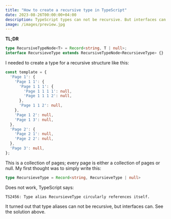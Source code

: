 ```yaml
---
title: "How to create a recursive type in TypeScript"
date: 2023-08-26T00:00:00+04:00
description: TypeScript types can not be recursive. But interfaces can..
image: /images/preview.jpg
---
```


**TL;DR**

```typescript
type RecursiveTypeNode<T> = Record<string, T | null>;
interface RecursieveType extends RecursiveTypeNode<RecursieveType> {}
```

I needed to create a type for a recursive structure like this:

```typescript
const template = {
  'Page 1': {
    'Page 1 1': {
      'Page 1 1 1': {
        'Page 1 1 1 1': null,
        'Page 1 1 1 2': null,
      },
      'Page 1 1 2': null,
    },
    'Page 1 2': null,
    'Page 1 3': null,
  },
  'Page 2': {
    'Page 2 1': null,
    'Page 2 2': null,
  },
  'Page 3': null,
};
```

This is a collection of pages; every page is either a collection of pages or null. My first thought was to simply write this:

```typescript
type RecursieveType = Record<string, RecursieveType | null>
```

Does not work, TypeScript says:  

```
TS2456: Type alias RecursieveType circularly references itself.
```

It turned out that type aliases can not be recursive, but interfaces can. See the solution above.
